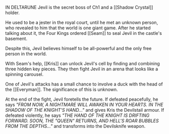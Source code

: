 IN DELTARUNE Jevil is the secret boss of Ch1 and a [[Shadow Crystal]] holder.

He used to be a jester in the royal court, until he met an unknown person, who revealed to him that the world is one giant game. After he started talking about it, the Four Kings ordered [[Seam]] to seal Jevil in the castle's basement.

Despite this, Jevil believes himself to be all-powerful and the only free person in the world.

With Seam's help, [[Kris]] can unlock Jevil's cell by finding and combining three hidden key pieces. They then fight Jevil in an arena that looks like a spinning carousel. 

One of Jevil's attacks has a small chance to involve a duck with the head of the [[Everyman]]. The significance of this is unknown.

At the end of the fight, Jevil foretells the future.
If defeated peacefully, he says *"FROM NOW, A NIGHTMARE WILL AWAKEN IN YOUR HEARTS. IN THE SHADOW OF THE KNIGHT'S HAND..."* and gives Kris the Devilstail armour.
If defeated violently, he says *"THE HAND OF THE KNIGHT IS DRIFTING FORWARD. SOON, THE "QUEEN" RETURNS, AND HELL'S ROAR BUBBLES FROM THE DEPTHS..."* and transforms into the Devilsknife weapon.

